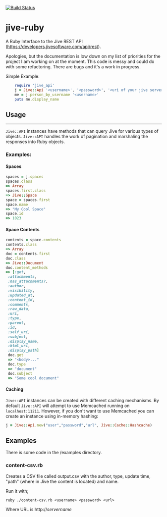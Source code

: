 [![Build Status](https://travis-ci.org/beezly/jive-ruby.png?branch=master)](https://travis-ci.org/beezly/jive-ruby)

jive-ruby
=========
A Ruby Interface to the Jive REST API (https://developers.jivesoftware.com/api/rest).

Apologies, but the documentation is low down on my list of priorities for the project I am working on at the moment. This code is messy and could do with some refactoring. There are bugs and it's a work in progress.

Simple Example:
```ruby
    require 'jive_api'
    j = Jive::Api '<username>', '<password>', '<uri of your jive server>'
    me = j.person_by_username '<username>'
    puts me.display_name
```
## Usage
-------
`Jive::API` instances have methods that can query Jive for various types of objects. `Jive::API` handles the work of pagination and marshaling the responses into Ruby objects.
### Examples:
#### Spaces
```ruby
spaces = j.spaces
spaces.class
=> Array
spaces.first.class
=> Jive::Space
space = spaces.first
space.name
=> "My Cool Space"
space.id
=> 1023
```
#### Space Contents
```ruby
contents = space.contents
contents.class
=> Array
doc = contents.first
doc.class
=> Jive::Document
doc.content_methods
=> [:get,
 :attachments,
 :has_attachments?,
 :author,
 :visibility,
 :updated_at,
 :content_id,
 :comments,
 :raw_data,
 :uri,
 :type,
 :parent,
 :id,
 :self_uri,
 :subject,
 :display_name,
 :html_uri,
 :display_path]
 doc.get
 => "<body>..."
 doc.type
 => "document"
 doc.subject
 => "Some cool document"
```
#### Caching
`Jive::API` instances can be created with different caching mechanisms. By default `Jive::API` will attempt to use Memcached running on `localhost:11211`. However, if you don't want to use Memcached you can create an instance using in-memory hashing:
```ruby
j = Jive::Api.new("user","password","url", Jive::Cache::Hashcache)
```

Examples
-------

There is some code in the /examples directory. 

### content-csv.rb

Creates a CSV file called output.csv with the author, type, update time, "path" (where in Jive the content is located) and name. 

Run it with;

    ruby ./content-csv.rb <username> <password> <url>

Where URL is http://_servername_
